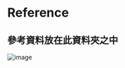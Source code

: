# Reference

## 參考資料放在此資料夾之中

![image](https://user-images.githubusercontent.com/89304181/197371256-721bd839-0238-4eb7-a1ff-3159ecf19a98.png)
